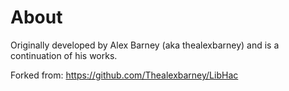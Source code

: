 ﻿# About
Originally developed by Alex Barney (aka thealexbarney) and is a continuation of his works.

Forked from: https://github.com/Thealexbarney/LibHac
